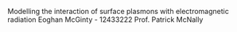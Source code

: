 Modelling the interaction of surface plasmons with electromagnetic radiation
Eoghan McGinty - 12433222
Prof. Patrick McNally
